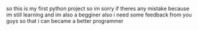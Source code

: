 so this is my first python project so im sorry if theres any mistake because im still learning and im also a begginer 
also i need some feedback from you guys so that i can became a better programmer

